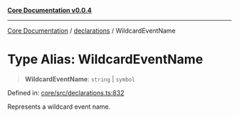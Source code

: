 [**Core Documentation v0.0.4**](../../README.md)

***

[Core Documentation](../../modules.md) / [declarations](../README.md) / WildcardEventName

# Type Alias: WildcardEventName

> **WildcardEventName**: `string` \| `symbol`

Defined in: [core/src/declarations.ts:832](https://github.com/stonemjs/core/blob/d2167ff53d508d3a75c05f0cf962180518d3e061/src/declarations.ts#L832)

Represents a wildcard event name.

